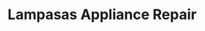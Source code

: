 ---
title: "Lampasas Appliance Repair"
url: /lampasas/lampasas-appliance-repair/
shop: appliance
---